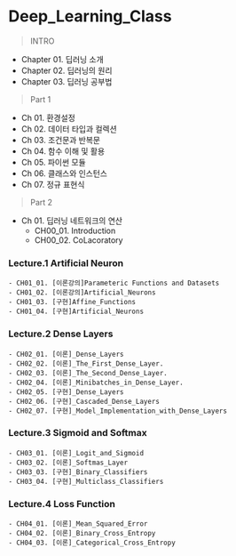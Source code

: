 # Deep_Learning_Class
>INTRO
- Chapter 01. 딥러닝 소개	
- Chapter 02. 딥러닝의 원리	
- Chapter 03. 딥러닝 공부법
>Part 1
- Ch 01. 환경설정
- Ch 02. 데이터 타입과 컬렉션
- Ch 03. 조건문과 반복문
- Ch 04. 함수 이해 및 활용
- Ch 05. 파이썬 모듈
- Ch 06. 클래스와 인스턴스
- Ch 07. 정규 표현식
>Part 2
- Ch 01. 딥러닝 네트워크의 연산
	- CH00_01. Introduction
	- CH00_02. CoLacoratory
### Lecture.1 Artificial Neuron
	- CH01_01. [이론강의]Parameteric Functions and Datasets
	- CH01_02. [이론강의]Artificial_Neurons
	- CH01_03. [구현]Affine_Functions
	- CH01_04. [구현]Artificial_Neurons
### Lecture.2 Dense Layers
	- CH02_01. [이론]_Dense_Layers
	- CH02_02. [이론]_The_First_Dense_Layer.
	- CH02_03. [이론]_The_Second_Dense_Layer.
	- CH02_04. [이론]_Minibatches_in_Dense_Layer.
	- CH02_05. [구현]_Dense_Layers
	- CH02_06. [구현]_Cascaded_Dense_Layers
	- CH02_07. [구현]_Model_Implementation_with_Dense_Layers
### Lecture.3 Sigmoid and Softmax
	- CH03_01. [이론]_Logit_and_Sigmoid
	- CH03_02. [이론]_Softmas_Layer
	- CH03_03. [구현]_Binary_Classifiers
	- CH03_04. [구현]_Multiclass_Classifiers
### Lecture.4 Loss Function
	- CH04_01. [이론]_Mean_Squared_Error
	- CH04_02. [이론]_Binary_Cross_Entropy
	- CH04_03. [이론]_Categorical_Cross_Entropy
  
  
  
  
  
  
  
  
  
  
  
  
  
  
  
  
  
  
  
  
  
  
  
  
  
  
